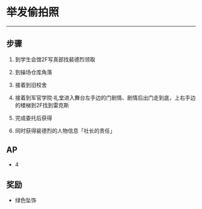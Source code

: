 # 举发偷拍照

---

## 步骤

1. 到学生会馆2F写真部找裴德烈领取

2. 到操场仓库角落

3. 接着到旧校舍

4. 接着到军官学院·礼堂进入舞台左手边的门剧情、剧情后出门走到底，上右手边的楼梯到2F找到雷克斯

5. 完成委托后获得

6. 同时获得裴德烈的人物信息「社长的责任」

## AP

- 4

## 奖励

- 绿色坠饰